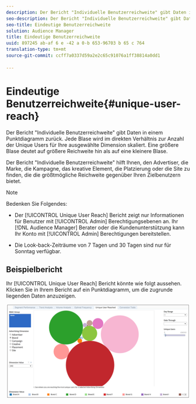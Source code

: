 ```yaml
---
description: Der Bericht "Individuelle Benutzerreichweite" gibt Daten in einem Punktdiagramm zurück. Jede Blase wird im direkten Verhältnis zur Anzahl der Unique Users für Ihre ausgewählte Dimension skaliert. Eine größere Blase deutet auf größere Reichweite hin als auf eine kleinere Blase. Der Bericht "Individuelle Benutzerreichweite" hilft Ihnen, den Advertiser, die Marke, die Kampagne, das kreative Element, die Platzierung oder die Site zu finden, die die größtmögliche Reichweite gegenüber Ihren Zielbenutzern bietet.
seo-description: Der Bericht "Individuelle Benutzerreichweite" gibt Daten in einem Punktdiagramm zurück. Jede Blase wird im direkten Verhältnis zur Anzahl der Unique Users für Ihre ausgewählte Dimension skaliert. Eine größere Blase deutet auf größere Reichweite hin als auf eine kleinere Blase. Der Bericht "Individuelle Benutzerreichweite" hilft Ihnen, den Advertiser, die Marke, die Kampagne, das kreative Element, die Platzierung oder die Site zu finden, die die größtmögliche Reichweite gegenüber Ihren Zielbenutzern bietet.
seo-title: Eindeutige Benutzerreichweite
solution: Audience Manager
title: Eindeutige Benutzerreichweite
uuid: 897245 ab-af 6 e -42 a 0-b 653-96703 b 65 c 764
translation-type: tm+mt
source-git-commit: ccff7a0337d59a2e2c65c91076a1ff38814a0dd1

---
```



# Eindeutige Benutzerreichweite{#unique-user-reach}

Der Bericht &quot;Individuelle Benutzerreichweite&quot; gibt Daten in einem Punktdiagramm zurück. Jede Blase wird im direkten Verhältnis zur Anzahl der Unique Users für Ihre ausgewählte Dimension skaliert. Eine größere Blase deutet auf größere Reichweite hin als auf eine kleinere Blase.

Der Bericht &quot;Individuelle Benutzerreichweite&quot; hilft Ihnen, den Advertiser, die Marke, die Kampagne, das kreative Element, die Platzierung oder die Site zu finden, die die größtmögliche Reichweite gegenüber Ihren Zielbenutzern bietet.

>[!NOTE]
>
>Bedenken Sie Folgendes:
>
>* Der [!UICONTROL Unique User Reach] Bericht zeigt nur Informationen für Benutzer mit [!UICONTROL Admin] Berechtigungsebenen an. Ihr [!DNL Audience Manager] Berater oder die Kundenunterstützung kann Ihr Konto mit [!UICONTROL Admin] Berechtigungen bereitstellen.
   >
   >
* Die Look-back-Zeiträume von 7 Tagen und 30 Tagen sind nur für Sonntag verfügbar.


## Beispielbericht

Ihr [!UICONTROL Unique User Reach] Bericht könnte wie folgt aussehen. Klicken Sie in Ihrem Bericht auf ein Punktdiagramm, um die zugrunde liegenden Daten anzuzeigen.

![](assets/unique-user-reach.png)
